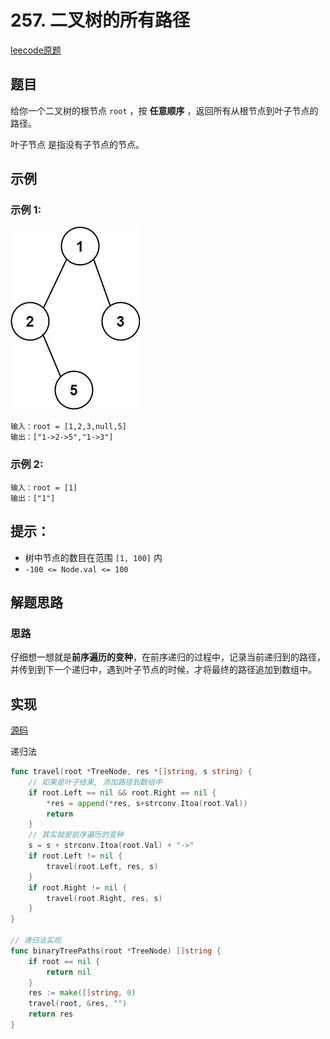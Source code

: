 # 257. 二叉树的所有路径

[leecode原题](https://leetcode.cn/problems/binary-tree-paths/)

## 题目
给你一个二叉树的根节点 `root` ，按 **任意顺序** ，返回所有从根节点到叶子节点的路径。

叶子节点 是指没有子节点的节点。

## 示例

### 示例 1:
![](images/paths-tree.jpg)
```text
输入：root = [1,2,3,null,5]
输出：["1->2->5","1->3"]
```

### 示例 2:

```text
输入：root = [1]
输出：["1"]
```

## 提示：
- 树中节点的数目在范围 `[1, 100]` 内
- `-100 <= Node.val <= 100`

## 解题思路

### 思路

仔细想一想就是**前序遍历的变种**，在前序递归的过程中，记录当前递归到的路径，并传到到下一个递归中，遇到叶子节点的时候，才将最终的路径追加到数组中。

## 实现

[源码](./code/257-binary-tree-paths/main.go)

递归法
```go
func travel(root *TreeNode, res *[]string, s string) {
	// 如果是叶子结果, 添加路径到数组中
	if root.Left == nil && root.Right == nil {
		*res = append(*res, s+strconv.Itoa(root.Val))
		return
	}
	// 其实就是前序遍历的变种
	s = s + strconv.Itoa(root.Val) + "->"
	if root.Left != nil {
		travel(root.Left, res, s)
	}
	if root.Right != nil {
		travel(root.Right, res, s)
	}
}

// 递归法实现
func binaryTreePaths(root *TreeNode) []string {
	if root == nil {
		return nil
	}
	res := make([]string, 0)
	travel(root, &res, "")
	return res
}
```
